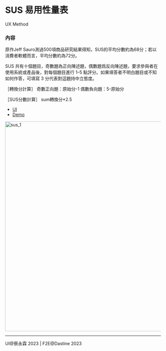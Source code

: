 # SUS 易用性量表
UX Method

### 內容 
原作Jeff Sauro測過500項商品研究結果得知，SUS的平均分數約為68分；若以消費者軟體而言，平均分數約為72分。

SUS 共有十個題目，奇數題為正向陳述題，偶數題爲反向陳述題，要求參與者在使用系統或產品後，對每個題目進行 1–5 點評分。如果填答者不明白題目或不知如何作答，可填寫 3 分代表對這題持中立態度。

［轉換分計算］
奇數正向題：原始分-1
偶數負向題：5-原始分

［SUS分數計算］
sum轉換分*2.5


* [UI](https://xd.adobe.com/view/fd6d89da-caaa-4bb6-99f9-fb2be37e509a-a83e/screen/64013c61-f377-4cbb-a040-6cc392c437ae/)
* [Demo](https://dastine0308.github.io/system-usability-scale/)
<img width="680" alt="sus_1" src="https://user-images.githubusercontent.com/39666798/225238175-1d09000d-2fac-497a-9d9e-717649797711.png">


---
UI@蔡永霖 2023 | F2E@Dastine 2023 
